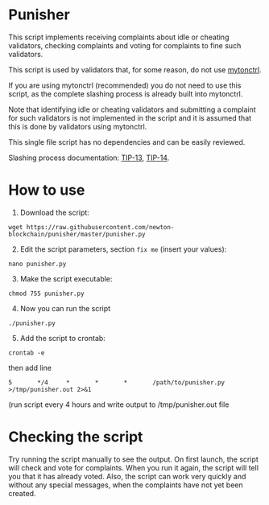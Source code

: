 # Punisher

This script implements receiving complaints about idle or cheating validators, checking complaints and voting for complaints to fine such validators.

This script is used by validators that, for some reason, do not use [mytonctrl](https://github.com/igroman787/mytonctrl).

If you are using mytonctrl (recommended) you do not need to use this script, as the complete slashing process is already built into mytonctrl.

Note that identifying idle or cheating validators and submitting a complaint for such validators is not implemented in the script and it is assumed that this is done by validators using mytonctrl.

This single file script has no dependencies and can be easily reviewed.

Slashing process documentation: [TIP-13](https://github.com/newton-blockchain/TIPs/issues/13), [TIP-14](https://github.com/newton-blockchain/TIPs/issues/14).


# How to use
1. Download the script:
```
wget https://raw.githubusercontent.com/newton-blockchain/punisher/master/punisher.py
```

2. Edit the script parameters, section `fix me` (insert your values):
```
nano punisher.py
```

3. Make the script executable:
```
chmod 755 punisher.py
```

4. Now you can run the script
```
./punisher.py
```

5. Add the script to crontab:
```
crontab -e
```
then add line
```
5       */4     *       *       *       /path/to/punisher.py >/tmp/punisher.out 2>&1
```
(run script every 4 hours and write output to /tmp/punisher.out file

# Checking the script
Try running the script manually to see the output. On first launch, the script will check and vote for complaints. When you run it again, the script will tell you that it has already voted.
Also, the script can work very quickly and without any special messages, when the complaints have not yet been created.


